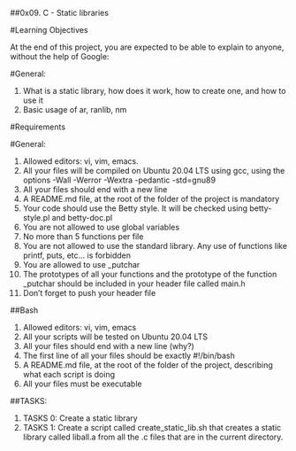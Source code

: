 ##0x09. C - Static libraries

#Learning Objectives

At the end of this project, you are expected to be able to explain to anyone, without the help of Google:

#General:

1. What is a static library, how does it work, how to create one, and how to use it
2. Basic usage of ar, ranlib, nm

#Requirements

#General:

1. Allowed editors: vi, vim, emacs.
2. All your files will be compiled on Ubuntu 20.04 LTS using gcc, using the options -Wall -Werror -Wextra -pedantic -std=gnu89
3. All your files should end with a new line
4. A README.md file, at the root of the folder of the project is mandatory
5. Your code should use the Betty style. It will be checked using betty-style.pl and betty-doc.pl
6. You are not allowed to use global variables
7. No more than 5 functions per file
8. You are not allowed to use the standard library. Any use of functions like printf, puts, etc… is forbidden
9. You are allowed to use _putchar
10. The prototypes of all your functions and the prototype of the function _putchar should be included in your header file called main.h
11. Don’t forget to push your header file

##Bash

1. Allowed editors: vi, vim, emacs
2. All your scripts will be tested on Ubuntu 20.04 LTS
3. All your files should end with a new line (why?)
4. The first line of all your files should be exactly #!/bin/bash
5. A README.md file, at the root of the folder of the project, describing what each script is doing
6. All your files must be executable

##TASKS:

1. TASKS 0: Create a static library
2. TASKS 1: Create a script called create_static_lib.sh that creates a static library called liball.a from all the .c files that are in the current directory.


